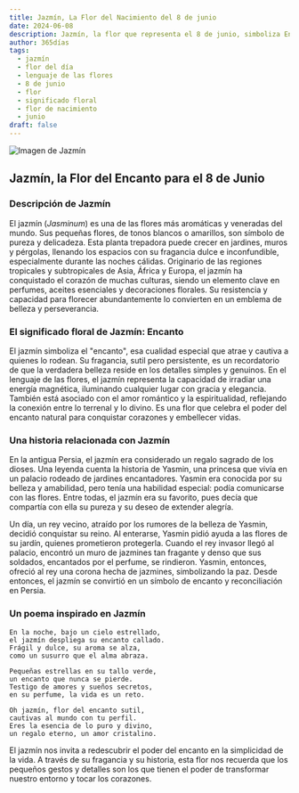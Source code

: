 ```yaml
---
title: Jazmín, La Flor del Nacimiento del 8 de junio
date: 2024-06-08
description: Jazmín, la flor que representa el 8 de junio, simboliza Encanto. Descubre su fascinante historia, significado en el lenguaje de las flores y una poesía que celebra su belleza.
author: 365días
tags:
  - jazmín
  - flor del día
  - lenguaje de las flores
  - 8 de junio
  - flor
  - significado floral
  - flor de nacimiento
  - junio
draft: false
---
```


![Imagen de Jazmín](https://cdn.pixabay.com/photo/2020/06/06/15/48/scent-of-jasmine-5267072_640.jpg#center)


## Jazmín, la Flor del Encanto para el 8 de Junio

### Descripción de Jazmín

El jazmín (_Jasminum_) es una de las flores más aromáticas y veneradas del mundo. Sus pequeñas flores, de tonos blancos o amarillos, son símbolo de pureza y delicadeza. Esta planta trepadora puede crecer en jardines, muros y pérgolas, llenando los espacios con su fragancia dulce e inconfundible, especialmente durante las noches cálidas. Originario de las regiones tropicales y subtropicales de Asia, África y Europa, el jazmín ha conquistado el corazón de muchas culturas, siendo un elemento clave en perfumes, aceites esenciales y decoraciones florales. Su resistencia y capacidad para florecer abundantemente lo convierten en un emblema de belleza y perseverancia.

### El significado floral de Jazmín: Encanto

El jazmín simboliza el "encanto", esa cualidad especial que atrae y cautiva a quienes lo rodean. Su fragancia, sutil pero persistente, es un recordatorio de que la verdadera belleza reside en los detalles simples y genuinos. En el lenguaje de las flores, el jazmín representa la capacidad de irradiar una energía magnética, iluminando cualquier lugar con gracia y elegancia. También está asociado con el amor romántico y la espiritualidad, reflejando la conexión entre lo terrenal y lo divino. Es una flor que celebra el poder del encanto natural para conquistar corazones y embellecer vidas.

### Una historia relacionada con Jazmín

En la antigua Persia, el jazmín era considerado un regalo sagrado de los dioses. Una leyenda cuenta la historia de Yasmin, una princesa que vivía en un palacio rodeado de jardines encantadores. Yasmin era conocida por su belleza y amabilidad, pero tenía una habilidad especial: podía comunicarse con las flores. Entre todas, el jazmín era su favorito, pues decía que compartía con ella su pureza y su deseo de extender alegría.

Un día, un rey vecino, atraído por los rumores de la belleza de Yasmin, decidió conquistar su reino. Al enterarse, Yasmin pidió ayuda a las flores de su jardín, quienes prometieron protegerla. Cuando el rey invasor llegó al palacio, encontró un muro de jazmines tan fragante y denso que sus soldados, encantados por el perfume, se rindieron. Yasmin, entonces, ofreció al rey una corona hecha de jazmines, simbolizando la paz. Desde entonces, el jazmín se convirtió en un símbolo de encanto y reconciliación en Persia.

### Un poema inspirado en Jazmín

```
En la noche, bajo un cielo estrellado,  
el jazmín despliega su encanto callado.  
Frágil y dulce, su aroma se alza,  
como un susurro que el alma abraza.  

Pequeñas estrellas en su tallo verde,  
un encanto que nunca se pierde.  
Testigo de amores y sueños secretos,  
en su perfume, la vida es un reto.  

Oh jazmín, flor del encanto sutil,  
cautivas al mundo con tu perfil.  
Eres la esencia de lo puro y divino,  
un regalo eterno, un amor cristalino.  
```

El jazmín nos invita a redescubrir el poder del encanto en la simplicidad de la vida. A través de su fragancia y su historia, esta flor nos recuerda que los pequeños gestos y detalles son los que tienen el poder de transformar nuestro entorno y tocar los corazones.

